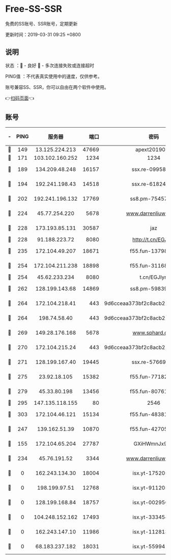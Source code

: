 # Free-SS-SSR

免费的SS账号、SSR账号，定期更新

更新时间：2019-03-31 09:25 +0800

## 说明

状态     ：🙂 - 良好 🙁 - 多次连接失败或连接超时

PING值   ：不代表真实使用中的速度，仅供参考。

账号兼容SS、SSR，你可以自由在两个软件中使用。

👉[扫码页面](https://liesauer.github.io/Free-SS-SSR/)👈

## 账号

|-|PING|服务器|端口|密码|加密方式|区域|
|:----:|:----:|:-----:|-----:|:----:|:----:|:----:|
|🙂|149|13.125.224.213|47669|apext2019001|chacha20|KR|
|🙂|171|103.102.160.252|1234|1234|rc4-md5|JP|
|🙂|189|134.209.48.248|16157|ssx.re-09958168|aes-256-cfb|US|
|🙂|194|192.241.198.43|14518|ssx.re-61824417|aes-256-cfb|US|
|🙂|202|192.241.196.132|17769|ss8.pm-75457473|aes-256-cfb|US|
|🙂|224|45.77.254.220|5678|www.darrenliuwei.com|aes-256-cfb|SG|
|🙂|228|173.193.85.131|30587|jaz|aes-256-cfb|US|
|🙂|228|91.188.223.72|8080|http://t.cn/EGJIyrl|rc4-md5|RU|
|🙂|235|172.104.49.207|18671|f55.fun-13798673|aes-256-cfb|SG|
|🙂|254|172.104.211.238|18898|f55.fun-31168082|aes-256-cfb|US|
|🙂|254|45.62.233.234|8080|t.cn/EGJIyrl|rc4-md5|CA|
|🙂|262|128.199.143.68|14869|ss8.pm-59839550|aes-256-cfb|SG|
|🙂|264|172.104.218.41|443|9d6cceaa373bf2c8acb22e60b6a58be6|aes-256-cfb|US|
|🙂|264|198.74.58.40|443|9d6cceaa373bf2c8acb22e60b6a58be6|aes-256-cfb|US|
|🙂|269|149.28.176.168|5678|www.sphard.com|aes-256-cfb|AU|
|🙂|270|172.104.215.24|443|9d6cceaa373bf2c8acb22e60b6a58be6|aes-256-cfb|US|
|🙂|271|128.199.167.40|19445|ssx.re-57669332|aes-256-cfb|SG|
|🙂|275|23.92.18.105|15382|f55.fun-77182272|aes-256-cfb|US|
|🙂|279|45.33.80.198|13456|f55.fun-80761096|aes-256-cfb|US|
|🙂|295|147.135.118.155|80|2546|chacha20|US|
|🙂|303|172.104.46.121|15134|f55.fun-48381477|aes-256-cfb|SG|
|🙂|247|139.162.51.39|10870|f55.fun-42705355|aes-256-cfb|SG|
|🙁|155|172.104.65.204|27787|GXiHWmnJx94S|aes-256-cfb|JP|
|🙁|234|45.76.191.52|3344|www.darrenliuwei.com|aes-256-cfb|JP|
|🙁|0|162.243.134.30|18004|isx.yt-17520529|aes-256-cfb|US|
|🙁|0|198.199.97.51|12768|isx.yt-91120534|aes-256-cfb|US|
|🙁|0|128.199.168.84|18757|isx.yt-00295653|aes-256-cfb|SG|
|🙁|0|104.248.152.162|17493|isx.yt-33345420|aes-256-cfb|SG|
|🙁|0|162.243.147.10|11986|isx.yt-11281384|aes-256-cfb|US|
|🙁|0|68.183.237.182|18031|isx.yt-55994128|aes-256-cfb|SG|
